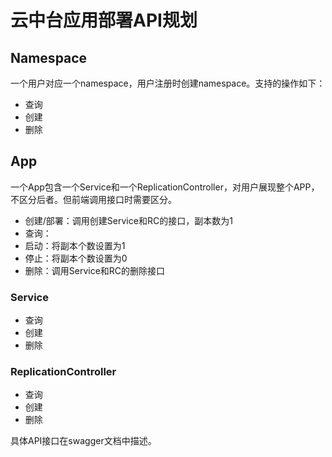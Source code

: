 # 云中台应用部署API规划

## Namespace

一个用户对应一个namespace，用户注册时创建namespace。支持的操作如下：

- 查询 
- 创建
- 删除


## App

一个App包含一个Service和一个ReplicationController，对用户展现整个APP，不区分后者。但前端调用接口时需要区分。

- 创建/部署：调用创建Service和RC的接口，副本数为1
- 查询：
- 启动：将副本个数设置为1
- 停止：将副本个数设置为0
- 删除：调用Service和RC的删除接口


### Service

- 查询
- 创建
- 删除

### ReplicationController

- 查询
- 创建
- 删除

具体API接口在swagger文档中描述。
